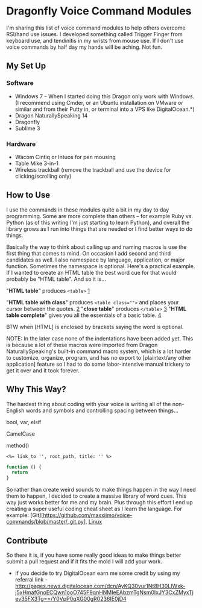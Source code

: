 # Dragonfly Voice Command Modules

I'm sharing this list of voice command modules to help others overcome RSI/hand use issues. I developed something called Trigger Finger from keyboard use, and tendinitis in my wrists from mouse use. If I don't use voice commands by half day my hands will be aching. Not fun.

## My Set Up

### Software
- Windows 7 – When I started doing this Dragon only work with Windows. (I recommend using Cmder, or an Ubuntu installation on VMware or similar and from their Putty in, or terminal into a VPS like DigitalOcean.*)
- Dragon NaturallySpeaking 14
- Dragonfly
- Sublime 3

### Hardware
- Wacom Cintiq or Intuos for pen mousing
- Table Mike 3-in-1
- Wireless trackball (remove the trackball and use the device for clicking/scrolling only)

## How to Use

I use the commands in these modules quite a bit in my day to day programming. Some are more complete than others – for example Ruby vs. Python (as of this writing I'm just starting to learn Python), and overall the library grows as I run into things that are needed or I find better ways to do things.

Basically the way to think about calling up and naming macros is use the first thing that comes to mind. On occasion I add second and third candidates as well. I also namespace by language, application, or major function. Sometimes the namespace is optional. Here's a practical example. If I wanted to create an HTML table the best word cue for that would probably be "HTML table". And so it is...

"**HTML table**" produces `<table>` [1](https://github.com/maxxiimo/voice-commands/blob/master/_html.py#L157)

"**HTML table with class**" produces `<table class="">` and places your cursor between the quotes. [2](https://github.com/maxxiimo/voice-commands/blob/master/_html.py#L158)
"**close table**" produces `</table>` [3](https://github.com/maxxiimo/voice-commands/blob/master/_html.py#L228)
"**HTML table complete**" gives you all the essentials of a basic table. [4](https://github.com/maxxiimo/voice-commands/blob/master/_html.py#L159)

BTW when [HTML] is enclosed by brackets saying the word is optional.

NOTE: In the later case none of the indentations have been added yet. This is because a lot of these macros were imported from Dragon NaturallySpeaking's built-in command macro system, which is a lot harder to customize, organize, program, and has no export to [plaintext/any other application] feature so I had to do some labor-intensive manual trickery to get it over and it took forever.

## Why This Way?

The hardest thing about coding with your voice is writing all of the non-English words and symbols and controlling spacing between things...

bool, var, elsif

CamelCase

method()

`<%= link_to '', root_path, title: '' %>`

```javascript
function () {
  return
}
```

So rather than create weird sounds to make things happen in the way I need them to happen, I decided to create a massive library of word cues. This way just works better for me and my brain. Plus through this effort I end up creating a super useful coding cheat sheet as I learn the language. For example: [Git][https://github.com/maxxiimo/voice-commands/blob/master/_git.py], [Linux](https://github.com/maxxiimo/voice-commands/blob/master/_linux.py)

## Contribute

So there it is, if you have some really good ideas to make things better submit a pull request and if it fits the mold I will add your work.

* If you decide to try DigitalOcean earn me some credit by using my referral link - http://pages.news.digitalocean.com/dcn/AyKQ30vur1Nt8H30LIWxk-j5xHmafGnoECQwn1ooO745F9qnHNMIeEAbzmTgNsm0IxJY3CxZMyxTjev35FX3Tg==/Y0VpP0qXG00gR0236IE0jD4
